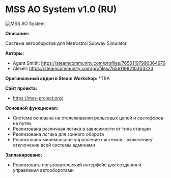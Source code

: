 # MSS AO System v1.0 (RU)

![MSS AO System]()

**Описание:**

Система автооборотов для Metrostroi Subway Simulator.

**Авторы:** 
* Agent Smith: https://steamcommunity.com/profiles/76561197990364979
* Alexell: https://steamcommunity.com/profiles/76561198210303223	

**Оригинальный аддон в Steam Workshop:** 
*ТВА

**Сайт проекта:**
* https://mss-project.org/

**Основной функционал:**
* Система основана на отслеживании рельсовых цепей и светофоров на путях
* Реализована различная логика в зависимости от типа станции
* Реализована логика для зонного оборота
* Реализовано минимальное управление системой - включение/отключение всей системы админами
 
**Запланировано:**
* Реализовать пользовательский интерфейс для создания и управления автооборотами

